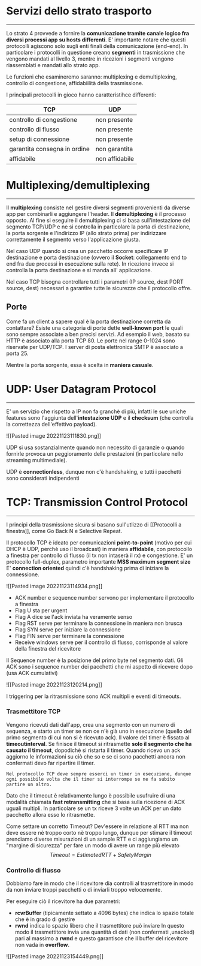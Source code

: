 # Servizi dello strato trasporto
---
Lo strato 4 provvede a fornire la **comunicazione tramite canale logico fra diversi processi app su hosts differenti**.
E' importante notare che questi protocolli agiscono solo sugli enti finali della comunicazione (end-end).
In particolare i protocolli in questione creano **segmenti** in trasmissione che vengono mandati al livello 3, mentre in ricezioni i segmenti vengono riassemblati e mandati allo strato app.

Le funzioni che esamineremo saranno: multiplexing e demultiplexing, controllo di congestione, affidabiilità della trasmissione.

I principali protocolli in gioco hanno caratteristihce differenti:

| TCP                          | UDP           |
| ---------------------------- | ------------- |
| controllo di congestione     | non presente  |
| controllo di flusso          | non presente  |
| setup di connessione         | non presente  |
| garantita consegna in ordine | non garantita |
| affidabile                   | non affidabile              |


# Multiplexing/demultiplexing
---
Il **multiplexing** consiste nel gestire diversi segmenti provenienti da diverse app per combinarli e aggiungere l'header.
Il **demultiplexing** è il processo opposto.
Al fine si eseguire il demultiplexing ci si basa sull'intestazione del segmento TCP/UDP e ne si controlla in particolare la porta di destinazione, la porta sorgente e l'indirizzo IP (allo strato prima) per indirizzare correttamente il segmento verso l'applicazione giusta.

Nel caso UDP quando si crea un pacchetto occorre specificare IP destinazione e porta destinazione (ovvero il **Socket**: collegamento end to end fra due processi in esecuzione sulla rete).
In ricezione invece si controlla la porta destinazione e si manda all' applicazione.

Nel caso TCP bisogna controllare tutti i parametri (IP source, dest  PORT source, dest) necessari a garantire tutte le sicurezze che il protocollo offre.

## Porte

Come fa un client a sapere qual è la porta destinazione corretta da contattare?
Esiste una categoria di porte dette **well-known port** le quali sono sempre associate a ben precisi servizi.
Ad esempio il web, basato su HTTP è associato alla porta TCP 80.
Le porte nel range 0-1024 sono riservate per UDP/TCP.
I server di posta elettronica SMTP è associato a porta 25.

Mentre la porta sorgente, essa è scelta in **maniera casuale**.


# UDP: User Datagram Protocol
---
E' un servizio che rispetto a IP non fa granchè di più, infatti le sue uniche features sono l'aggiunta dell'**intestazione UDP** e il **checksum** (che controlla la correttezza dell'effettivo payload).

![[Pasted image 20221123111830.png]]

UDP si usa sostanzialmente quando non necessito di garanzie o quando fornirle provoca un peggioramento delle prestazioni (in particolare nello streaming multimediale).

UDP è **connectionless**, dunque non c'è handshaking, e tutti i pacchetti sono considerati indipendenti


# TCP: Transmission Control Protocol
---
I principi della trasmissione sicura si basano sull'utlizzo di [[Protocolli a finestra]], come Go Back N e Selective Repeat.

Il protocollo TCP è ideato per comunicazioni **point-to-point** (motivo per cui DHCP è UDP, perchè uso il broadcast) in maniera **affidabile**, con protocollo a finestra per controllo di flusso (il tx non intaserà il rx) e congestione.
E' un protocollo full-duplex, parametro importante **MSS maximum segment size**
E' **connection oriented** quindi c'è handshaking prima di iniziare la connessione.

![[Pasted image 20221123114934.png]]

- ACK number e sequence number servono per implementare il protocollo a finestra
- Flag U sta per urgent
- Flag A dice se l'ack inviata ha veramente senso 
- Flag RST serve per terminare la connessione in maniera non brusca
- Flag SYN serve per iniziare la connessione
- Flag FIN serve per terminare la connessione
- Receive windows serve per il controllo di flusso, corrisponde al valore della finestra del ricevitore

Il Sequence number è la posizione del primo byte nel segmento dati.
Gli ACK sono i sequence number dei pacchetti che mi aspetto di ricevere dopo (usa ACK cumulativi)

![[Pasted image 20221123120214.png]]

I triggering per la ritrasmissione sono ACK multipli e eventi di timeouts.

### Trasmettitore TCP

Vengono ricevuti dati dall'app, crea una segmento con un numero di sequenza, e starto un timer se non ce n'è già uno in esecuzione (quello del primo segmento di cui non si è ricevuto ack).
Il valore del timer è fissato al **timeoutinterval**.
Se finisce il timeout si ritrasmette **solo il segmento che ha causato il timeout**, dopodichè si ristarta il timer.
Quando ricevo un ack aggiorno le informazioni su ciò che so e se ci sono pacchetti ancora non confermati devo far ripartire il timer.

```ad-note
Nel protocollo TCP deve sempre esserci un timer in esecuzione, dunque ogni possibile volta che il timer si interrompe se ne fa subito partire un altro.
```

Dato che il timeout è relativamente lungo è possibile usufruire di una modalità chiamata **fast retransmitting** che si basa sulla ricezione di ACK uguali multipli.
In particolare se un tx riceve 3 volte un ACK per un dato pacchetto allora esso lo ritrasmette.

Come settare un corretto Timeout?
Dev'essere in relazione al RTT ma non deve essere nè troppo corto nè troppo lungo, dunque
per stimare il timeout prendiamo diverse misurazioni di un sample RTT e  ci aggiungiamo un "margine di sicurezza" per fare un modo di avere un range più elevato
$$
Timeout= EstimatedRTT + SafetyMargin
$$
### Controllo di flusso

Dobbiamo fare in modo che il ricevitore dia controlli al trasmettitore in modo da non inviare troppi pacchetti o di inviarli troppo velocemente.

Per eseguire ciò il ricevitore ha due parametri:
- **rcvrBuffer** (tipicamente settato a 4096 bytes) che indica lo spazio totale che è in grado di gestire
- **rwnd** indica lo spazio libero che il trasmettitore può inviare
In questo modo il trasmettitore invia una quantità di dati (non confermati ,unacked) pari al massimo a **rwnd** e questo garantisce che il buffer del ricevitore non vada in **overflow**.

![[Pasted image 20221123154449.png]]

